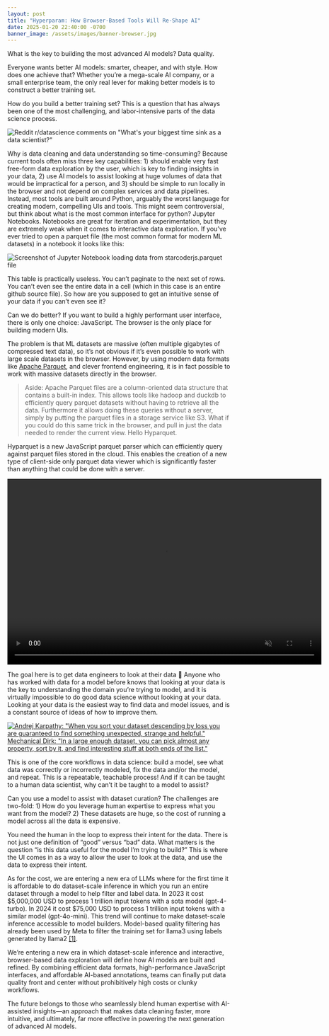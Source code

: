 ```yaml
---
layout: post
title: "Hyperparam: How Browser-Based Tools Will Re-Shape AI"
date: 2025-01-20 22:40:00 -0700
banner_image: /assets/images/banner-browser.jpg
---
```


What is the key to building the most advanced AI models? Data quality.

Everyone wants better AI models: smarter, cheaper, and with style. How does one achieve that? Whether you’re a mega-scale AI company, or a small enterprise team, the only real lever for making better models is to construct a better training set.

How do you build a better training set? This is a question that has always been one of the most challenging, and labor-intensive parts of the data science process.

![Reddit r/datascience comments on "What's your biggest time sink as a data scientist?"]({{site.baseurl}}/assets/images/reddit-comments.png)

Why is data cleaning and data understanding so time-consuming? Because current tools often miss three key capabilities: 1) should enable very fast free-form data exploration by the user, which is key to finding insights in your data, 2) use AI models to assist looking at huge volumes of data that would be impractical for a person, and 3) should be simple to run locally in the browser and not depend on complex services and data pipelines. Instead, most tools are built around Python, arguably the worst language for creating modern, compelling UIs and tools. This might seem controversial, but think about what is the most common interface for python? Jupyter Notebooks. Notebooks are great for iteration and experimentation, but they are extremely weak when it comes to interactive data exploration. If you’ve ever tried to open a parquet file (the most common format for modern ML datasets) in a notebook it looks like this:

![Screenshot of Jupyter Notebook loading data from starcoderjs.parquet file]({{site.baseurl}}/assets/images/jupyter.png)

This table is practically useless. You can’t paginate to the next set of rows. You can’t even see the entire data in a cell (which in this case is an entire github source file). So how are you supposed to get an intuitive sense of your data if you can’t even see it?

Can we do better? If you want to build a highly performant user interface, there is only one choice: JavaScript. The browser is the only place for building modern UIs.

The problem is that ML datasets are massive (often multiple gigabytes of compressed text data), so it’s not obvious if it’s even possible to work with large scale datasets in the browser. However, by using modern data formats like [Apache Parquet](https://parquet.apache.org/), and clever frontend engineering, it is in fact possible to work with massive datasets directly in the browser.

> Aside: Apache Parquet files are a column-oriented data structure that contains a built-in index. This allows tools like hadoop and duckdb to efficiently query parquet datasets without having to retrieve all the data. Furthermore it allows doing these queries without a server, simply by putting the parquet files in a storage service like S3. What if you could do this same trick in the browser, and pull in just the data needed to render the current view. Hello Hyparquet.

Hyparquet is a new JavaScript parquet parser which can efficiently query against parquet files stored in the cloud. This enables the creation of a new type of client-side only parquet data viewer which is significantly faster than anything that could be done with a server.

<video width="710" height="420" autoplay muted loop>
  <source src="{{site.baseurl}}/assets/images/hyperparam1.mp4" type="video/mp4">
</video>

The goal here is to get data engineers to look at their data 👀 Anyone who has worked with data for a model before knows that looking at your data is the key to understanding the domain you’re trying to model, and it is virtually impossible to do good data science without looking at your data. Looking at your data is the easiest way to find data and model issues, and is a constant source of ideas of how to improve them.

[![Andrej Karpathy: "When you sort your dataset descending by loss you are guaranteed to find something unexpected, strange and helpful." Mechanical Dirk: "In a large enough dataset, you can pick almost any property, sort by it, and find interesting stuff at both ends of the list."]({{site.baseurl}}/assets/images/karpathy.png)](https://x.com/karpathy/status/1311884485676294151)

This is one of the core workflows in data science: build a model, see what data was correctly or incorrectly modeled, fix the data and/or the model, and repeat. This is a repeatable, teachable process! And if it can be taught to a human data scientist, why can’t it be taught to a model to assist?

Can you use a model to assist with dataset curation? The challenges are two-fold: 1) How do you leverage human expertise to express what you want from the model? 2) These datasets are huge, so the cost of running a model across all the data is expensive.

You need the human in the loop to express their intent for the data. There is not just one definition of “good” versus “bad” data. What matters is the question “is this data useful for the model I’m trying to build?” This is where the UI comes in as a way to allow the user to look at the data, and use the data to express their intent.

As for the cost, we are entering a new era of LLMs where for the first time it is affordable to do dataset-scale inference in which you run an entire dataset through a model to help filter and label data. In 2023 it cost $5,000,000 USD to process 1 trillion input tokens with a sota model (gpt-4-turbo). In 2024 it cost $75,000 USD to process 1 trillion input tokens with a similar model (gpt-4o-mini). This trend will continue to make dataset-scale inference accessible to model builders. Model-based quality filtering has already been used by Meta to filter the training set for llama3 using labels generated by llama2 [[1]](https://arxiv.org/pdf/2407.21783).

We’re entering a new era in which dataset-scale inference and interactive, browser-based data exploration will define how AI models are built and refined. By combining efficient data formats, high-performance JavaScript interfaces, and affordable AI-based annotations, teams can finally put data quality front and center without prohibitively high costs or clunky workflows.

The future belongs to those who seamlessly blend human expertise with AI-assisted insights—an approach that makes data cleaning faster, more intuitive, and ultimately, far more effective in powering the next generation of advanced AI models.

